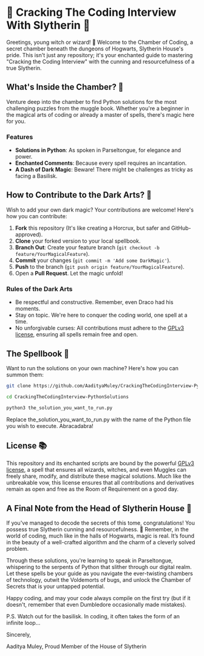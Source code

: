 # 🚀 Cracking The Coding Interview With Slytherin 🚀

Greetings, young witch or wizard! 👋 Welcome to the Chamber of Coding, a secret chamber beneath the dungeons of Hogwarts, Slytherin House's pride. This isn't just any repository; it's your enchanted guide to mastering "Cracking the Coding Interview" with the cunning and resourcefulness of a true Slytherin.

## What's Inside the Chamber? 🐍

Venture deep into the chamber to find Python solutions for the most challenging puzzles from the muggle book. Whether you're a beginner in the magical arts of coding or already a master of spells, there's magic here for you.

### Features

- **Solutions in Python**: As spoken in Parseltongue, for elegance and power.
- **Enchanted Comments**: Because every spell requires an incantation.
- **A Dash of Dark Magic**: Beware! There might be challenges as tricky as facing a Basilisk.

## How to Contribute to the Dark Arts? 🤝

Wish to add your own dark magic? Your contributions are welcome! Here's how you can contribute:

1. **Fork** this repository (It's like creating a Horcrux, but safer and GitHub-approved).
2. **Clone** your forked version to your local spellbook.
3. **Branch Out**: Create your feature branch (`git checkout -b feature/YourMagicalFeature`).
4. **Commit** your changes (`git commit -m 'Add some DarkMagic'`).
5. **Push** to the branch (`git push origin feature/YourMagicalFeature`).
6. Open a **Pull Request**. Let the magic unfold!

### Rules of the Dark Arts

- Be respectful and constructive. Remember, even Draco had his moments.
- Stay on topic. We're here to conquer the coding world, one spell at a time.
- No unforgivable curses: All contributions must adhere to the [GPLv3 license](https://www.gnu.org/licenses/gpl-3.0.en.html), ensuring all spells remain free and open.

## The Spellbook 📜

Want to run the solutions on your own machine? Here's how you can summon them:

```bash
git clone https://github.com/AadityaMuley/CrackingTheCodingInterview-PythonSolutions.git
```
```bash
cd CrackingTheCodingInterview-PythonSolutions
```
```bash
python3 the_solution_you_want_to_run.py
```
Replace the_solution_you_want_to_run.py with the name of the Python file you wish to execute. Abracadabra!

## License 📚

This repository and its enchanted scripts are bound by the powerful [GPLv3 license](https://www.gnu.org/licenses/gpl-3.0.en.html), a spell that ensures all wizards, witches, and even Muggles can freely share, modify, and distribute these magical solutions. Much like the unbreakable vow, this license ensures that all contributions and derivatives remain as open and free as the Room of Requirement on a good day.

## A Final Note from the Head of Slytherin House 🐍

If you've managed to decode the secrets of this tome, congratulations! You possess true Slytherin cunning and resourcefulness. 🌟 Remember, in the world of coding, much like in the halls of Hogwarts, magic is real. It’s found in the beauty of a well-crafted algorithm and the charm of a cleverly solved problem.

Through these solutions, you're learning to speak in Parseltongue, whispering to the serpents of Python that slither through our digital realm. Let these spells be your guide as you navigate the ever-twisting chambers of technology, outwit the Voldemorts of bugs, and unlock the Chamber of Secrets that is your untapped potential.

Happy coding, and may your code always compile on the first try (but if it doesn't, remember that even Dumbledore occasionally made mistakes).

P.S. Watch out for the basilisk. In coding, it often takes the form of an infinite loop...

Sincerely,

Aaditya Muley, Proud Member of the House of Slytherin
